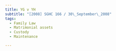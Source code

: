 ```yaml
---
title: YG v YH
subtitle: "[2008] SGHC 166 / 30\_September\_2008"
tags:
  - Family Law
  - Matrimonial assets
  - Custody
  - Maintenance

---
```


